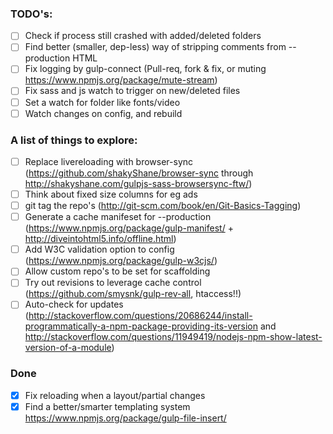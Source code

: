 ### TODO's:

  - [ ] Check if process still crashed with added/deleted folders
  - [ ] Find better (smaller, dep-less) way of stripping comments from --production HTML
  - [ ] Fix logging by gulp-connect (Pull-req, fork & fix, or muting https://www.npmjs.org/package/mute-stream)
  - [ ] Fix sass and js watch to trigger on new/deleted files
  - [ ] Set a watch for folder like fonts/video
  - [ ] Watch changes on config, and rebuild

### A list of things to explore:

  - [ ] Replace livereloading with browser-sync (https://github.com/shakyShane/browser-sync through http://shakyshane.com/gulpjs-sass-browsersync-ftw/)
  - [ ] Think about fixed size columns for eg ads
  - [ ] git tag the repo's (http://git-scm.com/book/en/Git-Basics-Tagging)
  - [ ] Generate a cache manifeset for --production (https://www.npmjs.org/package/gulp-manifest/ + http://diveintohtml5.info/offline.html)
  - [ ] Add W3C validation option to config (https://www.npmjs.org/package/gulp-w3cjs/)
  - [ ] Allow custom repo's to be set for scaffolding
  - [ ] Try out revisions to leverage cache control (https://github.com/smysnk/gulp-rev-all, htaccess!!)
  - [ ] Auto-check for updates (http://stackoverflow.com/questions/20686244/install-programmatically-a-npm-package-providing-its-version and http://stackoverflow.com/questions/11949419/nodejs-npm-show-latest-version-of-a-module)

  ### Done

  - [x] Fix reloading when a layout/partial changes
  - [x] Find a better/smarter templating system https://www.npmjs.org/package/gulp-file-insert/
